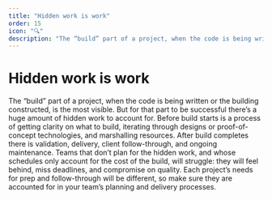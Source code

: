 ```yaml
---
title: "Hidden work is work"
order: 15
icon: "🔍"
description: "The “build” part of a project, when the code is being written or the building constructed, is the most visible. But below that visible success is a great deal of hidden work. Before build starts, there is creating clarity on what to build, iterating on designs or proofs-of-concept, and marshalling resources. After build completes there is validation, delivery, client follow-through, and ongoing maintenance. Teams that don’t plan for the hidden work will struggle: they will feel behind, miss deadlines, and compromise on quality. Each project’s needs for prep and follow-through will be different, so make sure they are accounted for in your team’s planning and delivery processes."
---
```


# Hidden work is work

The “build” part of a project, when the code is being written or the building constructed, is the most visible. But for that part to be successful there’s a huge amount of hidden work to account for. Before build starts is a process of getting clarity on what to build, iterating through designs or proof-of-concept technologies, and marshalling resources. After build completes there is validation, delivery, client follow-through, and ongoing maintenance. Teams that don’t plan for the hidden work, and whose schedules only account for the cost of the build, will struggle: they will feel behind, miss deadlines, and compromise on quality. Each project’s needs for prep and follow-through will be different, so make sure they are accounted for in your team’s planning and delivery processes.